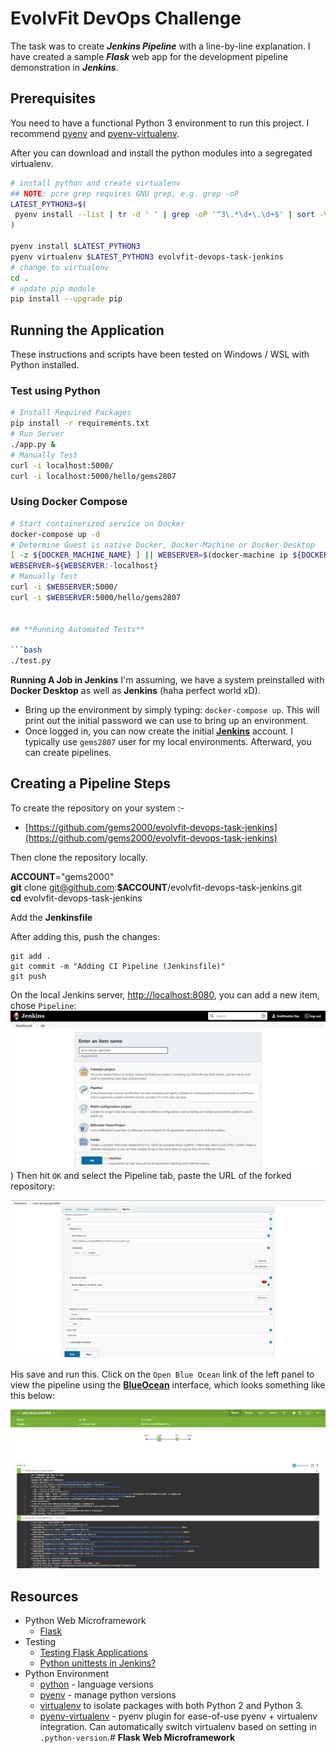 
# **EvolvFit DevOps Challenge**
The task was to create ***Jenkins Pipeline*** with a line-by-line explanation. I have created a sample ***Flask*** web app for the development pipeline demonstration in ***Jenkins***. 
## **Prerequisites**

You need to have a functional Python 3 environment to run this project. I recommend [pyenv](https://github.com/pyenv/pyenv) and [pyenv-virtualenv](https://github.com/pyenv/pyenv-virtualenv).

After you can download and install the python modules into a segregated virtualenv.

```bash
# install python and create virtualenv
## NOTE: pcre grep requires GNU grep, e.g. grep -oP
LATEST_PYTHON3=$(
 pyenv install --list | tr -d ' ' | grep -oP '^3\.*\d+\.\d+$' | sort -V | tail -1
)

pyenv install $LATEST_PYTHON3
pyenv virtualenv $LATEST_PYTHON3 evolvfit-devops-task-jenkins
# change to virtualenv
cd .
# update pip module
pip install --upgrade pip
```

## **Running the Application**

These instructions and scripts have been tested on Windows / WSL with Python installed.

### **Test using Python**

```bash
# Install Required Packages
pip install -r requirements.txt
# Run Server
./app.py &
# Manually Test
curl -i localhost:5000/
curl -i localhost:5000/hello/gems2807
```

### **Using Docker Compose**

```bash
# Start containerized service on Docker
docker-compose up -d
# Determine Guest is native Docker, Docker-Machine or Docker-Desktop
[ -z ${DOCKER_MACHINE_NAME} ] || WEBSERVER=$(docker-machine ip ${DOCKER_MACHINE_NAME})
WEBSERVER=${WEBSERVER:-localhost}
# Manually Test
curl -i $WEBSERVER:5000/
curl -i $WEBSERVER:5000/hello/gems2807


## **Running Automated Tests**

```bash
./test.py
```
**Running A Job in Jenkins**
I'm assuming, we have a system preinstalled with **Docker Desktop** as well as **Jenkins** (haha perfect world xD).

 - Bring up the environment by simply typing: `docker-compose up`. This will print out the initial password we can use to bring up an environment.
 - Once logged in, you can now create the initial [**Jenkins**](https://jenkins.io/) account. I typically use `gems2807` user for my local environments. Afterward, you can create pipelines.
## Creating a Pipeline Steps

To create the repository on your system :-

-   [https://github.com/gems2000/evolvfit-devops-task-jenkins](https://github.com/gems2000/evolvfit-devops-task-jenkins)

Then clone the repository locally.

**ACCOUNT**="gems2000"  
**git** clone git@github.com:**$ACCOUNT**/evolvfit-devops-task-jenkins.git  
**cd** evolvfit-devops-task-jenkins

Add the  **Jenkinsfile** 
   

After adding this, push the changes:

    git add .  
    git commit -m "Adding CI Pipeline (Jenkinsfile)"  
    git push

On the local Jenkins server,  [http://localhost:8080](http://localhost:8080/), you can add a new item, chose  `Pipeline`:
![1](1.jpg))
Then hit  `OK`  and select the Pipeline tab, paste the URL of the forked repository:


![2](2.jpg)

His save and run this. Click on the  `Open Blue Ocean`  link of the left panel to view the pipeline using the  [**BlueOcean**](https://jenkins.io/projects/blueocean/)  interface, which looks something like this below:



![](3.jpg)
## Resources

* Python Web Microframework
    * [Flask](http://flask.pocoo.org/)
* Testing
    * [Testing Flask Applications](http://flask.pocoo.org/docs/1.0/testing/)
    * [Python unittests in Jenkins?](https://stackoverflow.com/questions/11241781/python-unittests-in-jenkins)
* Python Environment
    * [python](https://www.python.org/) - language versions
    * [pyenv](https://github.com/pyenv/pyenv) - manage python versions
    * [virtualenv](https://virtualenv.pypa.io) to isolate packages with both Python 2 and Python 3.
    * [pyenv-virtualenv](https://github.com/pyenv/pyenv-virtualenv) - pyenv plugin for ease-of-use pyenv + virtualenv integration.  Can automatically switch virtualenv based on setting in `.python-version`.# **Flask Web Microframework**

